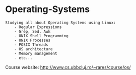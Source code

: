 # Operating-Systems
    Studying all about Operating Systems using Linux:
        - Regular Expressions
        - Grep, Sed, Awk
        - UNIX Shell Programming 
        - UNIX Processes
        - POSIX Threads
        - OS architecture
        - Memory management
        - etc...

Course website: http://www.cs.ubbcluj.ro/~rares/course/os/
